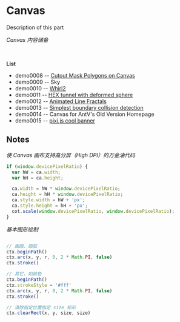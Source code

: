 # Canvas

Description of this part

*Canvas 内容储备*

&nbsp;

**List**

* demo0008 -- [Cutout Mask Polygons on Canvas](https://codepen.io/shshaw/pen/PPEMYX)
* demo0009 -- Sky
* demo0010 -- [Whirl2](https://codepen.io/scorch/pen/BZjbmW)
* demo0011 -- [HEX tunnel with deformed sphere](https://codepen.io/Zultan/pen/EwXNov)
* demo0012 -- [Animated Line Fractals](https://codepen.io/Thibka/pen/borRNN)
* demo0013 -- [Simplest boundary collision detection](https://codepen.io/JChehe/pen/WRLLYX)
* demo0014 -- Canvas for AntV's Old Version Homepage
* demo0015 -- [pixi.js cool banner](http://pixijs.teamgbaws.net/header/)


## Notes

*使 Canvas 画布支持高分屏（High DPI）的万金油代码*

```javascript
if (window.devicePixelRatio) {
  var hW = ca.width;
  var hH = ca.height;

  ca.width = hW * window.devicePixelRatio;
  ca.height = hH * window.devicePixelRatio;
  ca.style.width = hW + 'px';
  ca.style.height = hH + 'px';
  cot.scale(window.devicePixelRatio, window.devicePixelRatio);
}
```

*基本图形绘制*

```javascript

// 画圆、圆弧
ctx.beginPath()
ctx.arc(x, y, r, 0, 2 * Math.PI, false)
ctx.stroke()

// 其它，如颜色
ctx.beginPath()
ctx.strokeStyle = '#fff'
ctx.arc(x, y, r, 0, 2 * Math.PI, false)
ctx.stroke()

// 清除指定位置指定 size 矩形
ctx.clearRect(x, y, size, size)
```
